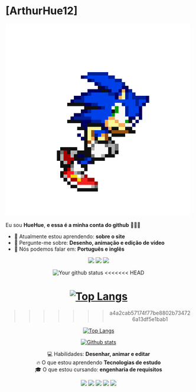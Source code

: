 # [ArthurHue12] 
![Sonic](https://github.com/ArthurHue12/ArthurHue12/blob/main/dg8r5vx-eca13087-928c-48ee-a739-14309349ce26.gif?raw=true)

Eu sou <strong>HueHue</strong>, <strong>e essa é a minha conta do github</strong> 👨🏻‍💻 

- 🚀 Atualmente estou aprendendo: <strong>sobre o site</strong> 
- 💬 Pergunte-me sobre: <strong>Desenho, animação e edição de vídeo</strong>
- 📣 Nós podemos falar em: <strong>Português e inglês</strong>

<div align="center">

  <a href="#" alt="Gmail">
    <img src="https://img.shields.io/badge/-Gmail-FF0000?style=flat-square&labelColor=FF0000&logo=gmail&logoColor=white&link=LINK-DO-SEU-EMAIL"/></a>

  <a href="#" alt="Linkedin">
    <img src="https://img.shields.io/badge/-Linkedin-0e76a8?style=flat-square&logo=Linkedin&logoColor=white&link=LINK-DO-SEU-LINKEDIN" /></a>

  <a href="#" alt="Instagram">
    <img src="https://img.shields.io/badge/-Instagram-DF0174?style=flat-square&labelColor=DF0174&logo=instagram&logoColor=white&link=LINK-DO-SEU-INSTAGRAM"/></a>

<div align="center">

![Your github status](https://github-readme-stats.vercel.app/api?username=ArthurHue12&show_icons=true&theme=dark)
<<<<<<< HEAD

[![Top Langs](https://github-readme-stats.vercel.app/api/top-langs/?username=ArthurHue12&layout=compact&theme=dark)](https://github.com/felipecastrosales/github-readme-stats)
=======
>>>>>>> a4a2cab57174f77be8802b734726a13df5e1bab1

[![Top Langs](https://github-readme-stats.vercel.app/api/top-langs/?username=ArthurHue12&layout=compact&theme=dark)](https://github.com/felipecastrosales/github-readme-stats)

  </div>
<p align="center"> 
<a href="https://github.com/ryo-ma/github-profile-trophy"><img src="https://github-profile-trophy.vercel.app/?username=ArthurHue12&theme=nord" alt="Github stats"/></a>
</p>
<p align="center">
  💻 Habilidades: <strong>Desenhar, animar e editar</strong><br>
  🔥 O que estou aprendendo <strong>Tecnologias de estudo</strong><br>
  🎓 O que estou cursando: <strong>engenharia de requisitos</strong>
</p>

<div align="center">
  <a href="#" alt="Gmail">
  <img src="https://img.shields.io/badge/-Gmail-FF0000?style=flat-square&labelColor=FF0000&logo=gmail&logoColor=white&link=LINK-DO-SEU-EMAIL" /></a>

  <a href="#" alt="Linkedin">
  <img src="https://img.shields.io/badge/-Linkedin-0e76a8?style=flat-square&logo=Linkedin&logoColor=white&link=LINK-DO-SEU-LINKEDIN" /></a>
  
  <a href="#" alt="WhatsApp">
  <img src="https://img.shields.io/badge/-WhatsApp-25d366?style=flat-square&labelColor=25d366&logo=whatsapp&logoColor=white&link=API-DO-SEU-WHATSAPP"/></a>
  
  <a href="#" alt="Facebook">
  <img src="https://img.shields.io/badge/-Facebook-3b5998?style=flat-square&labelColor=3b5998&logo=facebook&logoColor=white&link=LINK-DO-SEU-FACEBOOK"/></a>

  <a href="#" alt="Instagram">
  <img src="https://img.shields.io/badge/-Instagram-DF0174?style=flat-square&labelColor=DF0174&logo=instagram&logoColor=white&link=LINK-DO-SEU-INSTAGRAM"/></a>
<div>
 

